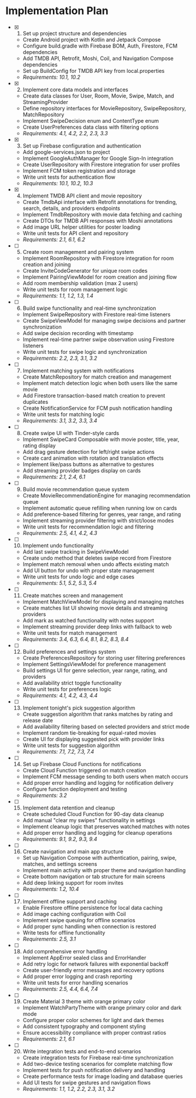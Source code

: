 # Implementation Plan

- [x] 1. Set up project structure and dependencies
  - Create Android project with Kotlin and Jetpack Compose
  - Configure build.gradle with Firebase BOM, Auth, Firestore, FCM dependencies
  - Add TMDB API, Retrofit, Moshi, Coil, and Navigation Compose dependencies
  - Set up BuildConfig for TMDB API key from local.properties
  - _Requirements: 10.1, 10.2_

- [x] 2. Implement core data models and interfaces
  - Create data classes for User, Room, Movie, Swipe, Match, and StreamingProvider
  - Define repository interfaces for MovieRepository, SwipeRepository, MatchRepository
  - Implement SwipeDecision enum and ContentType enum
  - Create UserPreferences data class with filtering options
  - _Requirements: 4.1, 4.2, 2.2, 2.3, 3.3_

- [x] 3. Set up Firebase configuration and authentication
  - Add google-services.json to project
  - Implement GoogleAuthManager for Google Sign-In integration
  - Create UserRepository with Firestore integration for user profiles
  - Implement FCM token registration and storage
  - Write unit tests for authentication flow
  - _Requirements: 10.1, 10.2, 10.3_

- [x] 4. Implement TMDB API client and movie repository


  - Create TmdbApi interface with Retrofit annotations for trending, search, details, and providers endpoints
  - Implement TmdbRepository with movie data fetching and caching
  - Create DTOs for TMDB API responses with Moshi annotations
  - Add image URL helper utilities for poster loading
  - Write unit tests for API client and repository
  - _Requirements: 2.1, 6.1, 6.2_

- [ ] 5. Create room management and pairing system
  - Implement RoomRepository with Firestore integration for room creation and joining
  - Create InviteCodeGenerator for unique room codes
  - Implement PairingViewModel for room creation and joining flow
  - Add room membership validation (max 2 users)
  - Write unit tests for room management logic
  - _Requirements: 1.1, 1.2, 1.3, 1.4_

- [ ] 6. Build swipe functionality and real-time synchronization
  - Implement SwipeRepository with Firestore real-time listeners
  - Create SwipeViewModel for managing swipe decisions and partner synchronization
  - Add swipe decision recording with timestamp
  - Implement real-time partner swipe observation using Firestore listeners
  - Write unit tests for swipe logic and synchronization
  - _Requirements: 2.2, 2.3, 3.1, 3.2_

- [ ] 7. Implement matching system with notifications
  - Create MatchRepository for match creation and management
  - Implement match detection logic when both users like the same movie
  - Add Firestore transaction-based match creation to prevent duplicates
  - Create NotificationService for FCM push notification handling
  - Write unit tests for matching logic
  - _Requirements: 3.1, 3.2, 3.3, 3.4_

- [ ] 8. Create swipe UI with Tinder-style cards
  - Implement SwipeCard Composable with movie poster, title, year, rating display
  - Add drag gesture detection for left/right swipe actions
  - Create card animation with rotation and translation effects
  - Implement like/pass buttons as alternative to gestures
  - Add streaming provider badges display on cards
  - _Requirements: 2.1, 2.4, 6.1_

- [ ] 9. Build movie recommendation queue system
  - Create MovieRecommendationEngine for managing recommendation queue
  - Implement automatic queue refilling when running low on cards
  - Add preference-based filtering for genres, year range, and rating
  - Implement streaming provider filtering with strict/loose modes
  - Write unit tests for recommendation logic and filtering
  - _Requirements: 2.5, 4.1, 4.2, 4.3_

- [ ] 10. Implement undo functionality
  - Add last swipe tracking in SwipeViewModel
  - Create undo method that deletes swipe record from Firestore
  - Implement match removal when undo affects existing match
  - Add UI button for undo with proper state management
  - Write unit tests for undo logic and edge cases
  - _Requirements: 5.1, 5.2, 5.3, 5.4_

- [ ] 11. Create matches screen and management
  - Implement MatchViewModel for displaying and managing matches
  - Create matches list UI showing movie details and streaming providers
  - Add mark as watched functionality with notes support
  - Implement streaming provider deep links with fallback to web
  - Write unit tests for match management
  - _Requirements: 3.4, 6.3, 6.4, 8.1, 8.2, 8.3, 8.4_

- [ ] 12. Build preferences and settings system
  - Create PreferencesRepository for storing user filtering preferences
  - Implement SettingsViewModel for preference management
  - Build settings UI for genre selection, year range, rating, and providers
  - Add availability strict toggle functionality
  - Write unit tests for preferences logic
  - _Requirements: 4.1, 4.2, 4.3, 4.4_

- [ ] 13. Implement tonight's pick suggestion algorithm
  - Create suggestion algorithm that ranks matches by rating and release date
  - Add availability filtering based on selected providers and strict mode
  - Implement random tie-breaking for equal-rated movies
  - Create UI for displaying suggested pick with provider links
  - Write unit tests for suggestion algorithm
  - _Requirements: 7.1, 7.2, 7.3, 7.4_

- [ ] 14. Set up Firebase Cloud Functions for notifications
  - Create Cloud Function triggered on match creation
  - Implement FCM message sending to both users when match occurs
  - Add proper error handling and logging for notification delivery
  - Configure function deployment and testing
  - _Requirements: 3.2_

- [ ] 15. Implement data retention and cleanup
  - Create scheduled Cloud Function for 90-day data cleanup
  - Add manual "clear my swipes" functionality in settings
  - Implement cleanup logic that preserves watched matches with notes
  - Add proper error handling and logging for cleanup operations
  - _Requirements: 9.1, 9.2, 9.3, 9.4_

- [ ] 16. Create navigation and main app structure
  - Set up Navigation Compose with authentication, pairing, swipe, matches, and settings screens
  - Implement main activity with proper theme and navigation handling
  - Create bottom navigation or tab structure for main screens
  - Add deep linking support for room invites
  - _Requirements: 1.2, 10.4_

- [ ] 17. Implement offline support and caching
  - Enable Firestore offline persistence for local data caching
  - Add image caching configuration with Coil
  - Implement swipe queuing for offline scenarios
  - Add proper sync handling when connection is restored
  - Write tests for offline functionality
  - _Requirements: 2.5, 3.1_

- [ ] 18. Add comprehensive error handling
  - Implement AppError sealed class and ErrorHandler
  - Add retry logic for network failures with exponential backoff
  - Create user-friendly error messages and recovery options
  - Add proper error logging and crash reporting
  - Write unit tests for error handling scenarios
  - _Requirements: 2.5, 4.4, 6.4, 7.4_

- [ ] 19. Create Material 3 theme with orange primary color
  - Implement WatchPartyTheme with orange primary color and dark mode
  - Configure proper color schemes for light and dark themes
  - Add consistent typography and component styling
  - Ensure accessibility compliance with proper contrast ratios
  - _Requirements: 2.1, 6.1_

- [ ] 20. Write integration tests and end-to-end scenarios
  - Create integration tests for Firebase real-time synchronization
  - Add two-device testing scenarios for complete matching flow
  - Implement tests for push notification delivery and handling
  - Create performance tests for image loading and database queries
  - Add UI tests for swipe gestures and navigation flows
  - _Requirements: 1.1, 1.2, 2.2, 2.3, 3.1, 3.2_
